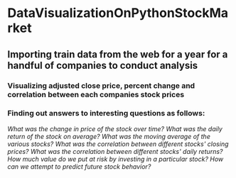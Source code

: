 # DataVisualizationOnPythonStockMarket
## Importing train data from the web for a year for a handful of companies to conduct analysis
### Visualizing adjusted close price, percent change and correlation between each companies stock prices
### Finding out answers to interesting questions as follows:
*What was the change in price of the stock over time?*
*What was the daily return of the stock on average?*
*What was the moving average of the various stocks?*
*What was the correlation between different stocks' closing prices?*
*What was the correlation between different stocks' daily returns?*
*How much value do we put at risk by investing in a particular stock?*
*How can we attempt to predict future stock behavior?*
